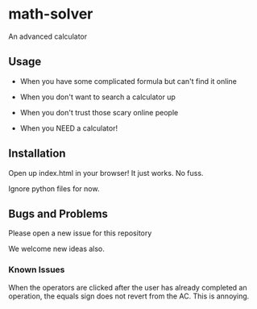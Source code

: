 # math-solver

An advanced calculator

## Usage

- When you have some complicated formula but can't find it online

- When you don't want to search a calculator up

- When you don't trust those scary online people

- When you NEED a calculator!

## Installation

Open up index.html in your browser! It just works. No fuss.

Ignore python files for now.

## Bugs and Problems

Please open a new issue for this repository

We welcome new ideas also.

### Known Issues

When the operators are clicked after the user has already completed an operation, the equals sign does not revert from the AC. This is annoying.
